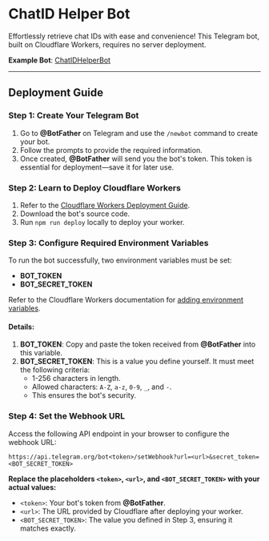 # ChatID Helper Bot  
Effortlessly retrieve chat IDs with ease and convenience! This Telegram bot, built on Cloudflare Workers, requires no server deployment.  

**Example Bot**: [ChatIDHelperBot](https://t.me/ChatIDHelperBot)  

---

## Deployment Guide  

### Step 1: Create Your Telegram Bot  
1. Go to **@BotFather** on Telegram and use the `/newbot` command to create your bot.  
2. Follow the prompts to provide the required information.  
3. Once created, **@BotFather** will send you the bot's token. This token is essential for deployment—save it for later use.  

### Step 2: Learn to Deploy Cloudflare Workers  
1. Refer to the [Cloudflare Workers Deployment Guide](https://developers.cloudflare.com/workers/get-started/guide/).  
2. Download the bot's source code.  
3. Run `npm run deploy` locally to deploy your worker.  

### Step 3: Configure Required Environment Variables  
To run the bot successfully, two environment variables must be set:  
- **BOT_TOKEN**  
- **BOT_SECRET_TOKEN**  

Refer to the Cloudflare Workers documentation for [adding environment variables](https://developers.cloudflare.com/workers/configuration/environment-variables/#add-environment-variables-via-the-dashboard).  

#### Details:  
1. **BOT_TOKEN**: Copy and paste the token received from **@BotFather** into this variable.  
2. **BOT_SECRET_TOKEN**: This is a value you define yourself. It must meet the following criteria:  
   - 1-256 characters in length.  
   - Allowed characters: `A-Z`, `a-z`, `0-9`, `_`, and `-`.  
   - This ensures the bot's security.  

### Step 4: Set the Webhook URL  
Access the following API endpoint in your browser to configure the webhook URL:  

```
https://api.telegram.org/bot<token>/setWebhook?url=<url>&secret_token=<BOT_SECRET_TOKEN>
```

**Replace the placeholders `<token>`, `<url>`, and `<BOT_SECRET_TOKEN>` with your actual values:**  
- `<token>`: Your bot's token from **@BotFather**.  
- `<url>`: The URL provided by Cloudflare after deploying your worker.  
- `<BOT_SECRET_TOKEN>`: The value you defined in Step 3, ensuring it matches exactly.  